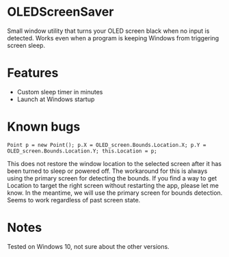 # OLEDScreenSaver
Small window utility that turns your OLED screen black when no input is detected. Works even when a program is keeping Windows from triggering screen sleep.

# Features
* Custom sleep timer in minutes
* Launch at Windows startup

# Known bugs

`Point p = new Point();
p.X = OLED_screen.Bounds.Location.X;
p.Y = OLED_screen.Bounds.Location.Y;
this.Location = p;`

This does not restore the window location to the selected screen after it has been turned to sleep or powered off. The workaround for this is always using the primary screen for detecting the bounds. If you find a way to get Location to target the right screen without restarting the app, please let me know.
In the meantime, we will use the primary screen for bounds detection. Seems to work regardless of past screen state.

# Notes

Tested on Windows 10, not sure about the other versions.
